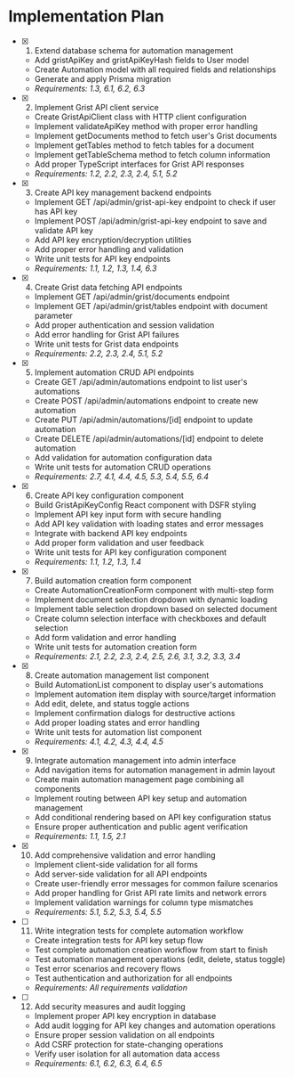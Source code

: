 # Implementation Plan

- [x] 1. Extend database schema for automation management

  - Add gristApiKey and gristApiKeyHash fields to User model
  - Create Automation model with all required fields and relationships
  - Generate and apply Prisma migration
  - _Requirements: 1.3, 6.1, 6.2, 6.3_

- [x] 2. Implement Grist API client service

  - Create GristApiClient class with HTTP client configuration
  - Implement validateApiKey method with proper error handling
  - Implement getDocuments method to fetch user's Grist documents
  - Implement getTables method to fetch tables for a document
  - Implement getTableSchema method to fetch column information
  - Add proper TypeScript interfaces for Grist API responses
  - _Requirements: 1.2, 2.2, 2.3, 2.4, 5.1, 5.2_

- [x] 3. Create API key management backend endpoints

  - Implement GET /api/admin/grist-api-key endpoint to check if user has API key
  - Implement POST /api/admin/grist-api-key endpoint to save and validate API key
  - Add API key encryption/decryption utilities
  - Add proper error handling and validation
  - Write unit tests for API key endpoints
  - _Requirements: 1.1, 1.2, 1.3, 1.4, 6.3_

- [x] 4. Create Grist data fetching API endpoints

  - Implement GET /api/admin/grist/documents endpoint
  - Implement GET /api/admin/grist/tables endpoint with document parameter
  - Add proper authentication and session validation
  - Add error handling for Grist API failures
  - Write unit tests for Grist data endpoints
  - _Requirements: 2.2, 2.3, 2.4, 5.1, 5.2_

- [x] 5. Implement automation CRUD API endpoints

  - Create GET /api/admin/automations endpoint to list user's automations
  - Create POST /api/admin/automations endpoint to create new automation
  - Create PUT /api/admin/automations/[id] endpoint to update automation
  - Create DELETE /api/admin/automations/[id] endpoint to delete automation
  - Add validation for automation configuration data
  - Write unit tests for automation CRUD operations
  - _Requirements: 2.7, 4.1, 4.4, 4.5, 5.3, 5.4, 5.5, 6.4_

- [x] 6. Create API key configuration component

  - Build GristApiKeyConfig React component with DSFR styling
  - Implement API key input form with secure handling
  - Add API key validation with loading states and error messages
  - Integrate with backend API key endpoints
  - Add proper form validation and user feedback
  - Write unit tests for API key configuration component
  - _Requirements: 1.1, 1.2, 1.3, 1.4_

- [x] 7. Build automation creation form component

  - Create AutomationCreationForm component with multi-step form
  - Implement document selection dropdown with dynamic loading
  - Implement table selection dropdown based on selected document
  - Create column selection interface with checkboxes and default selection
  - Add form validation and error handling
  - Write unit tests for automation creation form
  - _Requirements: 2.1, 2.2, 2.3, 2.4, 2.5, 2.6, 3.1, 3.2, 3.3, 3.4_

- [x] 8. Create automation management list component

  - Build AutomationList component to display user's automations
  - Implement automation item display with source/target information
  - Add edit, delete, and status toggle actions
  - Implement confirmation dialogs for destructive actions
  - Add proper loading states and error handling
  - Write unit tests for automation list component
  - _Requirements: 4.1, 4.2, 4.3, 4.4, 4.5_

- [x] 9. Integrate automation management into admin interface

  - Add navigation items for automation management in admin layout
  - Create main automation management page combining all components
  - Implement routing between API key setup and automation management
  - Add conditional rendering based on API key configuration status
  - Ensure proper authentication and public agent verification
  - _Requirements: 1.1, 1.5, 2.1_

- [x] 10. Add comprehensive validation and error handling

  - Implement client-side validation for all forms
  - Add server-side validation for all API endpoints
  - Create user-friendly error messages for common failure scenarios
  - Add proper handling for Grist API rate limits and network errors
  - Implement validation warnings for column type mismatches
  - _Requirements: 5.1, 5.2, 5.3, 5.4, 5.5_

- [ ] 11. Write integration tests for complete automation workflow

  - Create integration tests for API key setup flow
  - Test complete automation creation workflow from start to finish
  - Test automation management operations (edit, delete, status toggle)
  - Test error scenarios and recovery flows
  - Test authentication and authorization for all endpoints
  - _Requirements: All requirements validation_

- [ ] 12. Add security measures and audit logging
  - Implement proper API key encryption in database
  - Add audit logging for API key changes and automation operations
  - Ensure proper session validation on all endpoints
  - Add CSRF protection for state-changing operations
  - Verify user isolation for all automation data access
  - _Requirements: 6.1, 6.2, 6.3, 6.4, 6.5_
